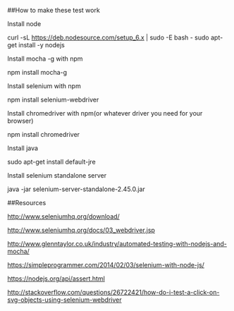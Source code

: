 ##How to make these test work

Install node

curl -sL https://deb.nodesource.com/setup_6.x | sudo -E bash -
sudo apt-get install -y nodejs

Install mocha -g with npm

npm install mocha-g

Install selenium with npm

npm install selenium-webdriver

Install chromedriver with npm(or whatever driver you need for your browser)

npm install chromedriver

Install java

sudo apt-get install default-jre

Install selenium standalone server

java -jar selenium-server-standalone-2.45.0.jar

##Resources

http://www.seleniumhq.org/download/

http://www.seleniumhq.org/docs/03_webdriver.jsp

http://www.glenntaylor.co.uk/industry/automated-testing-with-nodejs-and-mocha/

https://simpleprogrammer.com/2014/02/03/selenium-with-node-js/

https://nodejs.org/api/assert.html

http://stackoverflow.com/questions/26722421/how-do-i-test-a-click-on-svg-objects-using-selenium-webdriver 
